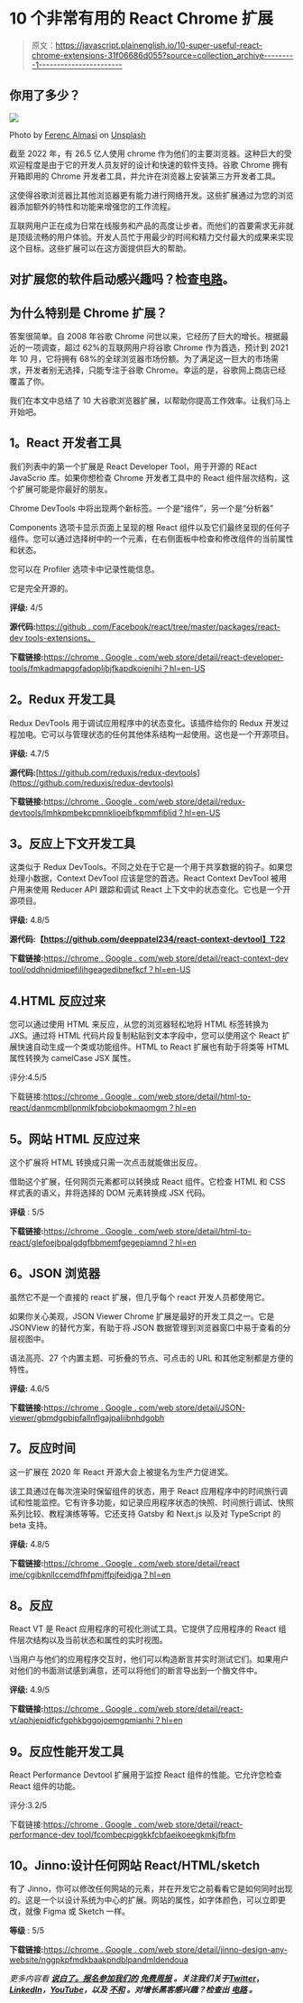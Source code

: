 # 10 个非常有用的 React Chrome 扩展

> 原文：<https://javascript.plainenglish.io/10-super-useful-react-chrome-extensions-31f06686d055?source=collection_archive---------1----------------------->

## 你用了多少？

![](img/7f3db44cb662eb094bfe554080761a9b.png)

Photo by [Ferenc Almasi](https://unsplash.com/@flowforfrank?utm_source=medium&utm_medium=referral) on [Unsplash](https://unsplash.com?utm_source=medium&utm_medium=referral)

截至 2022 年，有 26.5 亿人使用 chrome 作为他们的主要浏览器。这种巨大的受欢迎程度是由于它的开发人员友好的设计和快速的软件支持。谷歌 Chrome 拥有开箱即用的 Chrome 开发者工具，并允许在浏览器上安装第三方开发者工具。

这使得谷歌浏览器比其他浏览器更有能力进行网络开发。这些扩展通过为您的浏览器添加额外的特性和功能来增强您的工作流程。

互联网用户正在成为日常在线服务和产品的高度让步者。而他们的首要需求无非就是顶级流畅的用户体验。开发人员忙于用最少的时间和精力交付最大的成果来实现这个目标。这些扩展可以在这方面提供巨大的帮助。

## 对扩展您的软件启动感兴趣吗？检查[电路](https://circuit.ooo/?utm=publication-post-cta)。

## **为什么特别是 Chrome 扩展？**

答案很简单。自 2008 年谷歌 Chrome 问世以来，它经历了巨大的增长。根据最近的一项调查，超过 62%的互联网用户将谷歌 Chrome 作为首选，预计到 2021 年 10 月，它将拥有 68%的全球浏览器市场份额。为了满足这一巨大的市场需求，开发者别无选择，只能专注于谷歌 Chrome。幸运的是，谷歌网上商店已经覆盖了你。

我们在本文中总结了 10 大谷歌浏览器扩展，以帮助你提高工作效率。让我们马上开始吧。

## **1。React 开发者工具**

我们列表中的第一个扩展是 React Developer Tool，用于开源的 REact JavaScrio 库。如果你想检查 Chrome 开发者工具中的 React 组件层次结构，这个扩展可能是你最好的朋友。

Chrome DevTools 中将出现两个新标签。一个是“组件”，另一个是“分析器”

Components 选项卡显示页面上呈现的根 React 组件以及它们最终呈现的任何子组件。您可以通过选择树中的一个元素，在右侧面板中检查和修改组件的当前属性和状态。

您可以在 Profiler 选项卡中记录性能信息。

它是完全开源的。

**评级:** 4/5

**源代码:**[https://github . com/Facebook/react/tree/master/packages/react-dev tools-extensions。](https://github.com/facebook/react/tree/master/packages/react-devtools-extensions.)

**下载链接:**[https://chrome . Google . com/web store/detail/react-developer-tools/fmkadmapgofadopljbjfkapdkoienihi？hl=en-US](https://chrome.google.com/webstore/detail/react-developer-tools/fmkadmapgofadopljbjfkapdkoienihi?hl=en-US)

## **2。Redux 开发工具**

Redux DevTools 用于调试应用程序中的状态变化。该插件给你的 Redux 开发过程加电。它可以与管理状态的任何其他体系结构一起使用。这也是一个开源项目。

**评级:** 4.7/5

**源代码:**[https://github.com/reduxjs/redux-devtools](https://github.com/reduxjs/redux-devtools)

**下载链接:**[https://chrome . Google . com/web store/detail/redux-devtools/lmhkpmbekcpmnklioeibfkpmmfibljd？hl=en-US](https://chrome.google.com/webstore/detail/redux-devtools/lmhkpmbekcpmknklioeibfkpmmfibljd?hl=en-US)

## **3。反应上下文开发工具**

这类似于 Redux DevTools。不同之处在于它是一个用于共享数据的钩子。如果您处理小数据，Context DevTool 应该是您的首选。React Context DevTool 被用户用来使用 Reducer API 跟踪和调试 React 上下文中的状态变化。它也是一个开源项目。

**评级:** 4.8/5

**源代码:【https://github.com/deeppatel234/react-context-devtool】T22**

**下载链接:**[https://chrome . Google . com/web store/detail/react-context-dev tool/oddhnidmipefilihgeagedibnefkcf？hl=en-US](https://chrome.google.com/webstore/detail/react-context-devtool/oddhnidmicpefilikhgeagedibnefkcf?hl=en-US)

## **4.HTML 反应过来**

您可以通过使用 HTML 来反应，从您的浏览器轻松地将 HTML 标签转换为 JXS。通过将 HTML 代码片段复制粘贴到文本字段中，您可以使用这个 React 扩展快速自动生成一个类或功能组件。HTML to React 扩展也有助于将类等 HTML 属性转换为 camelCase JSX 属性。

评分:4.5/5

下载链接:[https://chrome . Google . com/web store/detail/html-to-react/danmcmbllpnmlkfpbciobokmaomgm？hl=en](https://chrome.google.com/webstore/detail/html-to-react/dangmcmbllpnmlkfpbciobokmaaomggm?hl=en)

## **5。网站 HTML 反应过来**

这个扩展将 HTML 转换成只需一次点击就能做出反应。

借助这个扩展，任何网页元素都可以转换成 React 组件。它检查 HTML 和 CSS 样式表的语义，并将选择的 DOM 元素转换成 JSX 代码。

**评级** : 5/5

**下载链接:**[https://chrome . Google . com/web store/detail/html-to-react/glefoejbpalgdgfbbmemfgegepiamnd？hl=en](https://chrome.google.com/webstore/detail/html-to-react/glefoejbpalgpdgfbbmemfgegepiamnd?hl=en)

## **6。JSON 浏览器**

虽然它不是一个直接的 react 扩展，但几乎每个 react 开发人员都使用它。

如果你关心美观，JSON Viewer Chrome 扩展是最好的开发工具之一。它是 JSONView 的替代方案，有助于将 JSON 数据管理到浏览器窗口中易于查看的分层视图中。

语法高亮、27 个内置主题、可折叠的节点、可点击的 URL 和其他定制都是方便的特性。

**评级:** 4.6/5

**下载链接:**[https://chrome . Google . com/web store/detail/JSON-viewer/gbmdgpbipfallnflgajpaliibnhdgobh](https://chrome.google.com/webstore/detail/json-viewer/gbmdgpbipfallnflgajpaliibnhdgobh)

## **7。反应时间**

这一扩展在 2020 年 React 开源大会上被提名为生产力促进奖。

该工具通过在每次渲染时保留组件的状态，用于 React 应用程序中的时间旅行调试和性能监控。它有许多功能，如记录应用程序状态的快照、时间旅行调试、快照系列比较、教程演练等等。它还支持 Gatsby 和 Next.js 以及对 TypeScript 的 beta 支持。

**评级:** 4.8/5

**下载链接:**[https://chrome . Google . com/web store/detail/react ime/cgibknllccemdfhfpmjffpjfeidjga？hl=en](https://chrome.google.com/webstore/detail/reactime/cgibknllccemdnfhfpmjhffpjfeidjga?hl=en)

## 8。反应

React VT 是 React 应用程序的可视化测试工具。它提供了应用程序的 React 组件层次结构以及当前状态和属性的实时视图。

\当用户与他们的应用程序交互时，他们可以构造断言并实时测试它们。如果用户对他们的书面测试感到满意，还可以将他们的断言导出到一个酶文件中。

**评级:** 4.9/5

**下载链接:**[https://chrome . Google . com/web store/detail/react-vt/aphjepidficfgphkbggojoemgpmianhi？hl=en](https://chrome.google.com/webstore/detail/react-vt/aphjepidficfgphkbggojoemgpmianhi?hl=en)

## **9。反应性能开发工具**

React Performance Devtool 扩展用于监控 React 组件的性能。它允许您检查 React 组件的功能。

评分:3.2/5

下载链接:[https://chrome . Google . com/web store/detail/react-performance-dev tool/fcombecpiggkkfcbfaeikoeegkmkjfbfm](https://chrome.google.com/webstore/detail/react-performance-devtool/fcombecpigkkfcbfaeikoeegkmkjfbfm)

## **10。Jinno:设计任何网站 React/HTML/sketch**

有了 Jinno，你可以修改任何网站的元素，并在开发它之前看看它是如何同时出现的。这是一个以设计系统为中心的扩展。网站的属性，如字体颜色，可以立即更改，就像 Figma 或 Sketch 一样。

**等级** : 5/5

**下载链接:**[https://chrome . Google . com/web store/detail/jinno-design-any-website/nggpkpfmdkbaakpndblpandmldendoua](https://chrome.google.com/webstore/detail/jinno-design-any-website/nggpkpfmdkbaakpndblpandmldendooa)

*更多内容看* [***说白了。报名参加我们的***](https://plainenglish.io/) **[***免费周报***](http://newsletter.plainenglish.io/) *。关注我们关于*[***Twitter***](https://twitter.com/inPlainEngHQ)，[***LinkedIn***](https://www.linkedin.com/company/inplainenglish/)*，*[***YouTube***](https://www.youtube.com/channel/UCtipWUghju290NWcn8jhyAw)*，以及* [***不和***](https://discord.gg/GtDtUAvyhW) *。对增长黑客感兴趣？检查出* [***电路***](https://circuit.ooo/) *。***